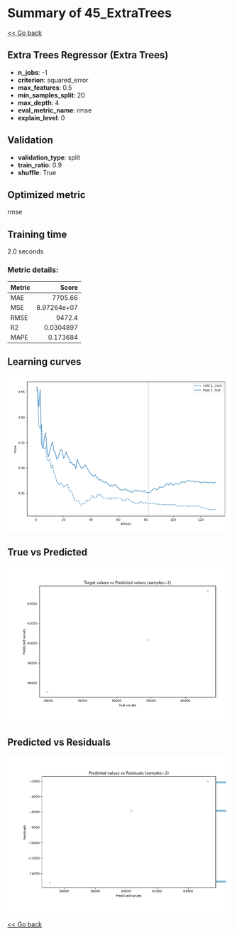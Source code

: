 # Summary of 45_ExtraTrees

[<< Go back](../README.md)


## Extra Trees Regressor (Extra Trees)
- **n_jobs**: -1
- **criterion**: squared_error
- **max_features**: 0.5
- **min_samples_split**: 20
- **max_depth**: 4
- **eval_metric_name**: rmse
- **explain_level**: 0

## Validation
 - **validation_type**: split
 - **train_ratio**: 0.9
 - **shuffle**: True

## Optimized metric
rmse

## Training time

2.0 seconds

### Metric details:
| Metric   |          Score |
|:---------|---------------:|
| MAE      | 7705.66        |
| MSE      |    8.97264e+07 |
| RMSE     | 9472.4         |
| R2       |    0.0304897   |
| MAPE     |    0.173684    |



## Learning curves
![Learning curves](learning_curves.png)
## True vs Predicted

![True vs Predicted](true_vs_predicted.png)


## Predicted vs Residuals

![Predicted vs Residuals](predicted_vs_residuals.png)



[<< Go back](../README.md)

